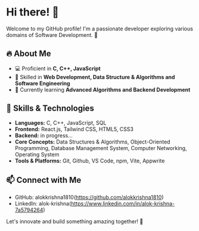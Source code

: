 # Hi there! 👋

Welcome to my GitHub profile! I'm a passionate developer exploring various domains of Software Development. 🚀

## 🔥 About Me
- 💻 Proficient in **C, C++, JavaScript**
- 📌 Skilled in **Web Development, Data Structure & Algorithms and Software Engineering**
- 🌱 Currently learning **Advanced Algorithms and Backend Development**

## 🚀 Skills & Technologies
- **Languages:** C, C++, JavaScript, SQL
- **Frontend:** React.js, Tailwind CSS, HTML5, CSS3
- **Backend:** in progress...
- **Core Concepts:** Data Structures & Algorithms, Object-Oriented Programming, Database Management System, Computer Networking, Operating System
- **Tools & Platforms:** Git, Github, VS Code, npm, Vite, Appwrite

## 📫 Connect with Me
- GitHub: alokkrishna1810(https://github.com/alokkrishna1810)
- LinkedIn: alok-krishna(https://www.linkedin.com/in/alok-krishna-7a5794264)

Let's innovate and build something amazing together! 🚀

